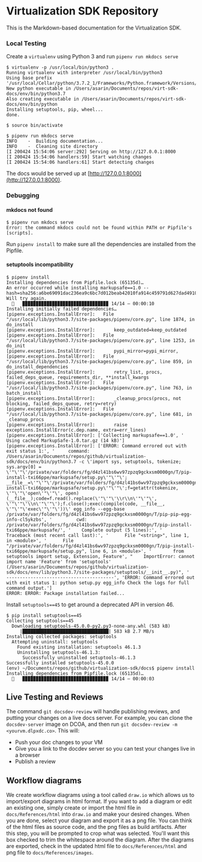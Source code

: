 # Virtualization SDK Repository

This is the Markdown-based documentation for the Virtualization SDK.

### Local Testing
Create a `virtualenv` using Python 3 and run `pipenv run mkdocs serve`

```
$ virtualenv -p /usr/local/bin/python3 .
Running virtualenv with interpreter /usr/local/bin/python3
Using base prefix '/usr/local/Cellar/python/3.7.2_1/Frameworks/Python.framework/Versions/3.7'
New python executable in /Users/asarin/Documents/repos/virt-sdk-docs/env/bin/python3.7
Also creating executable in /Users/asarin/Documents/repos/virt-sdk-docs/env/bin/python
Installing setuptools, pip, wheel...
done.

$ source bin/activate

$ pipenv run mkdocs serve
INFO    -  Building documentation... 
INFO    -  Cleaning site directory 
[I 200424 15:54:06 server:292] Serving on http://127.0.0.1:8000
[I 200424 15:54:06 handlers:59] Start watching changes
[I 200424 15:54:06 handlers:61] Start detecting changes
```

The docs would be served up at [http://127.0.0.1:8000](http://127.0.0.1:8000).

### Debugging

#### mkdocs not found
```
$ pipenv run mkdocs serve
Error: the command mkdocs could not be found within PATH or Pipfile's [scripts].
```
Run `pipenv install` to make sure all the dependencies are installed from the Pipfile.

#### setuptools incompatibility
```
$ pipenv install
Installing dependencies from Pipfile.lock (65135d)…
An error occurred while installing markupsafe==1.0 --hash=sha256:a6be69091dac236ea9c6bc7d012beab42010fa914c459791d627dad4910eb665! Will try again.
  🐍   ▉▉▉▉▉▉▉▉▉▉▉▉▉▉▉▉▉▉▉▉▉▉▉▉▉▉▉▉▉▉▉▉ 14/14 — 00:00:10
Installing initially failed dependencies…
[pipenv.exceptions.InstallError]:   File "/usr/local/lib/python3.7/site-packages/pipenv/core.py", line 1874, in do_install
[pipenv.exceptions.InstallError]:       keep_outdated=keep_outdated
[pipenv.exceptions.InstallError]:   File "/usr/local/lib/python3.7/site-packages/pipenv/core.py", line 1253, in do_init
[pipenv.exceptions.InstallError]:       pypi_mirror=pypi_mirror,
[pipenv.exceptions.InstallError]:   File "/usr/local/lib/python3.7/site-packages/pipenv/core.py", line 859, in do_install_dependencies
[pipenv.exceptions.InstallError]:       retry_list, procs, failed_deps_queue, requirements_dir, **install_kwargs
[pipenv.exceptions.InstallError]:   File "/usr/local/lib/python3.7/site-packages/pipenv/core.py", line 763, in batch_install
[pipenv.exceptions.InstallError]:       _cleanup_procs(procs, not blocking, failed_deps_queue, retry=retry)
[pipenv.exceptions.InstallError]:   File "/usr/local/lib/python3.7/site-packages/pipenv/core.py", line 681, in _cleanup_procs
[pipenv.exceptions.InstallError]:       raise exceptions.InstallError(c.dep.name, extra=err_lines)
[pipenv.exceptions.InstallError]: ['Collecting markupsafe==1.0', '  Using cached MarkupSafe-1.0.tar.gz (14 kB)']
[pipenv.exceptions.InstallError]: ['ERROR: Command errored out with exit status 1:', '     command: /Users/asarin/Documents/repos/github/virtualization-sdk/docs/env/bin/python3.7 -c \'import sys, setuptools, tokenize; sys.argv[0] = \'"\'"\'/private/var/folders/fg/d4zl41bs6wv97zpzq9gckxsm0000gn/T/pip-install-txi66ppe/markupsafe/setup.py\'"\'"\'; __file__=\'"\'"\'/private/var/folders/fg/d4zl41bs6wv97zpzq9gckxsm0000gn/T/pip-install-txi66ppe/markupsafe/setup.py\'"\'"\';f=getattr(tokenize, \'"\'"\'open\'"\'"\', open)(__file__);code=f.read().replace(\'"\'"\'\\r\\n\'"\'"\', \'"\'"\'\\n\'"\'"\');f.close();exec(compile(code, __file__, \'"\'"\'exec\'"\'"\'))\' egg_info --egg-base /private/var/folders/fg/d4zl41bs6wv97zpzq9gckxsm0000gn/T/pip-pip-egg-info-cl5ykzbs', '         cwd: /private/var/folders/fg/d4zl41bs6wv97zpzq9gckxsm0000gn/T/pip-install-txi66ppe/markupsafe/', '    Complete output (5 lines):', '    Traceback (most recent call last):', '      File "<string>", line 1, in <module>', '      File "/private/var/folders/fg/d4zl41bs6wv97zpzq9gckxsm0000gn/T/pip-install-txi66ppe/markupsafe/setup.py", line 6, in <module>', '        from setuptools import setup, Extension, Feature', "    ImportError: cannot import name 'Feature' from 'setuptools' (/Users/asarin/Documents/repos/github/virtualization-sdk/docs/env/lib/python3.7/site-packages/setuptools/__init__.py)", '    ----------------------------------------', 'ERROR: Command errored out with exit status 1: python setup.py egg_info Check the logs for full command output.']
ERROR: ERROR: Package installation failed...
```

Install `setuptools==45` to get around a deprecated API in version 46.

```
$ pip install setuptools==45
Collecting setuptools==45
  Downloading setuptools-45.0.0-py2.py3-none-any.whl (583 kB)
     |████████████████████████████████| 583 kB 2.7 MB/s 
Installing collected packages: setuptools
  Attempting uninstall: setuptools
    Found existing installation: setuptools 46.1.3
    Uninstalling setuptools-46.1.3:
      Successfully uninstalled setuptools-46.1.3
Successfully installed setuptools-45.0.0
(env) ~/Documents/repos/github/virtualization-sdk/docs$ pipenv install
Installing dependencies from Pipfile.lock (65135d)…
  🐍   ▉▉▉▉▉▉▉▉▉▉▉▉▉▉▉▉▉▉▉▉▉▉▉▉▉▉▉▉▉▉▉▉ 14/14 — 00:00:03
```

## Live Testing and Reviews
The command `git docsdev-review` will handle publishing reviews, and putting your changes on a live docs server. For example, you can clone the `docsdev-server` image on DCOA, and then run `git docsdev-review -m <yourvm.dlpxdc.co>`. This will:

- Push your doc changes to your VM
- Give you a link to the docdev server so you can test your changes live in a browser
- Publish a review

## Workflow diagrams
We create workflow diagrams using a tool called `draw.io` which allows us to import/export diagrams in html format. If you want to add a diagram or edit an existing one, simply create or import the html file in `docs/References/html` into `draw.io` and make your desired changes. When you are done, select your diagram and export it as a png file. You can think of the html files as source code, and the png files as build artifacts. After this step, you will be prompted to crop what was selected. You'll want this box checked to trim the whitespace around the diagram. After the diagrams are exported, check in the updated html file to `docs/References/html` and png file to `docs/References/images`.

